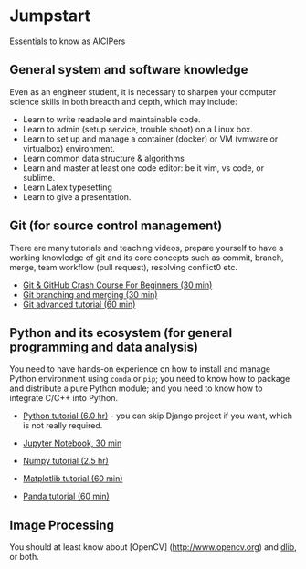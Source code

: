 # Jumpstart
Essentials to know as AICIPers

## General system and software knowledge

Even as an engineer student, it is necessary to sharpen your computer science skills in both breadth and depth, which may include:

* Learn to write readable and maintainable code.
* Learn to admin (setup service, trouble shoot) on a Linux box.
* Learn to set up and manage a container (docker) or VM (vmware or virtualbox) environment.
* Learn common data structure & algorithms
* Learn and master at least one code editor: be it vim, vs code, or sublime.
* Learn Latex typesetting
* Learn to give a presentation.


## Git (for source control management)

There are many tutorials and teaching videos, prepare yourself to have a working knowledge of git and its core concepts such as commit, branch, merge, team workflow (pull request), resolving conflict0 etc.

* [Git & GitHub Crash Course For Beginners (30 min)](https://www.youtube.com/watch?v=SWYqp7iY_Tc)
* [Git branching and merging (30 min)](https://www.youtube.com/watch?v=FyAAIHHClqI)
* [Git advanced tutorial (60 min)](https://www.youtube.com/watch?v=0SJCYPsef54)

## Python and its ecosystem (for general programming and data analysis)

You need to have hands-on experience on how to install and manage Python environment using `conda` or `pip`; you need to know how to package and distribute a pure Python module; and you need to know how to integrate C/C++ into Python.

* [Python tutorial (6.0 hr)](https://www.youtube.com/watch?v=_uQrJ0TkZlc) - you can skip Django project if you want, which is not really required.

* [Jupyter Notebook, 30 min](https://www.youtube.com/watch?v=HW29067qVWk&t=4s)

* [Numpy tutorial (2.5 hr)](https://www.youtube.com/watch?v=V0D2mhVt7NE&t=19s)

* [Matplotlib tutorial (60 min)](https://www.youtube.com/watch?v=OKJyGzgWP6c) 

* [Panda tutorial (60 min)](https://www.youtube.com/watch?v=PfVxFV1ZPnk)

## Image Processing

You should at least know about [OpenCV] (http://www.opencv.org) and [dlib](http://dlib.net/), or both.

